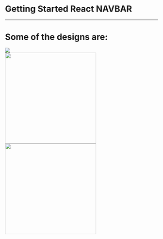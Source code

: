 # Getting Started React NAVBAR

<hr>

# Some of the designs are:
<div style=" display:'flex'; align-items:center; justify-content:center">
  <div>
     <img src="https://user-images.githubusercontent.com/96978659/183303104-9fe44f46-99a2-4e38-8d76-817e57299266.PNG"/>
  </div>
 
   <img src="https://user-images.githubusercontent.com/96978659/183303108-b234d0e8-e248-458c-b38a-24d6ee53c167.PNG" width="300px" />
     <img src="https://user-images.githubusercontent.com/96978659/183303069-8ca615cd-074c-4397-bf1a-855a586adc5f.PNG" width="300xp" />

</div>







